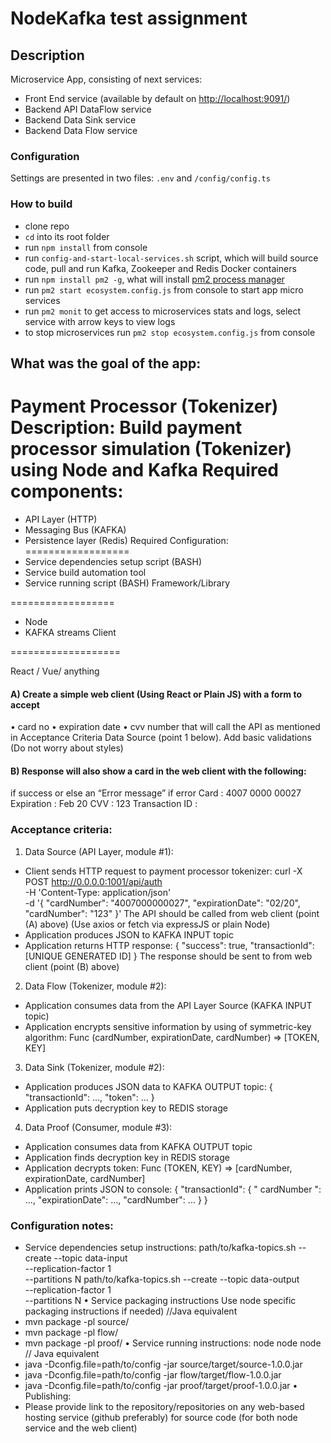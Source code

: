 # NodeKafka test assignment   
 
## Description

Microservice App, consisting of next services:  

 - Front End service (available by default on [http://localhost:9091/](http://localhost:9091/))
 - Backend API DataFlow service
 - Backend Data Sink service
 - Backend Data Flow service

### Configuration
Settings are presented in two files: `.env` and `/config/config.ts`

### How to build
 - clone repo
 - `cd` into its root folder
 - run `npm install` from console
 - run `config-and-start-local-services.sh` script, which will build source code, pull and run Kafka, Zookeeper and Redis Docker containers
 - run `npm install pm2 -g`, what will install [pm2 process manager](https://github.com/Unitech/pm2)  
 - run `pm2 start ecosystem.config.js` from console to start app micro services
 - run `pm2 monit` to get access to microservices stats and logs, select service with arrow keys to view logs
 - to stop microservices run `pm2 stop ecosystem.config.js` from console

## What was the goal of the app:

Payment Processor (Tokenizer)
Description: Build payment processor simulation (Tokenizer) using Node and Kafka
Required components:
===================
- API Layer (HTTP)
- Messaging Bus (KAFKA)
- Persistence layer (Redis)
Required Configuration:
==================
- Service dependencies setup script (BASH)
- Service build automation tool
- Service running script (BASH)
Framework/Library

==================
- Node
- KAFKA streams Client

===================

React / Vue/ anything
#### A) Create a simple web client (Using React or Plain JS) with a form to accept
• card no
• expiration date
• cvv number
that will call the API as mentioned in Acceptance Criteria Data Source (point 1 below).
Add basic validations
(Do not worry about styles)
#### B) Response will also show a card in the web client with the following:

if success or else an “Error message” if error
Card : 4007 0000 00027
Expiration : Feb 20
CVV : 123
Transaction ID : <returned id>

### Acceptance criteria:
1) Data Source (API Layer, module #1):
- Client sends HTTP request to payment processor tokenizer:
curl -X POST http://0.0.0.0:1001/api/auth \
-H 'Content-Type: application/json' \
-d '{
"cardNumber": "4007000000027",
"expirationDate": "02/20",
"cardNumber": "123"
}'
The API should be called from web client (point (A) above)
(Use axios or fetch via expressJS or plain Node)
- Application produces JSON to KAFKA INPUT topic
- Application returns HTTP response:
{
"success": true,
"transactionId": [UNIQUE GENERATED ID]
}
The response should be sent to from web client (point (B) above)
2) Data Flow (Tokenizer, module #2):
- Application consumes data from the API Layer Source (KAFKA INPUT topic)
- Application encrypts sensitive information by using of symmetric-key algorithm:
Func (cardNumber, expirationDate, cardNumber) => [TOKEN, KEY]
3) Data Sink (Tokenizer, module #2):
- Application produces JSON data to KAFKA OUTPUT topic:
{
"transactionId": ...,
"token": ...
}
- Application puts decryption key to REDIS storage
4) Data Proof (Consumer, module #3):
- Application consumes data from KAFKA OUTPUT topic
- Application finds decryption key in REDIS storage
- Application decrypts token:
Func (TOKEN, KEY) => [cardNumber, expirationDate, cardNumber]
- Application prints JSON to console:
{
"transactionId":
{
" cardNumber ": ...,
"expirationDate": ...,
"cardNumber": ...
}
}
### Configuration notes:
- Service dependencies setup instructions:
path/to/kafka-topics.sh --create --topic data-input \
--replication-factor 1 \
--partitions N
path/to/kafka-topics.sh --create --topic data-output \
--replication-factor 1 \
--partitions N
• Service packaging instructions
Use node specific packaging instructions if needed)
//Java equivalent
- mvn package -pl source/
- mvn package -pl flow/
- mvn package -pl proof/
• Service running instructions:
node <configs> <source js file>
node <configs> <flow js file>
node <configs> <proof js file>
// Java equivalent
- java -Dconfig.file=path/to/config -jar source/target/source-1.0.0.jar
- java -Dconfig.file=path/to/config -jar flow/target/flow-1.0.0.jar
- java -Dconfig.file=path/to/config -jar proof/target/proof-1.0.0.jar
• Publishing:
- Please provide link to the repository/repositories on any web-based hosting service
(github preferably) for source code (for both node service and the web client)
